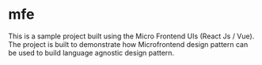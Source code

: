 # mfe
This is a sample project built using the Micro Frontend UIs (React Js / Vue). The project is built to demonstrate how Microfrontend design pattern can be used to build language agnostic design pattern. 
